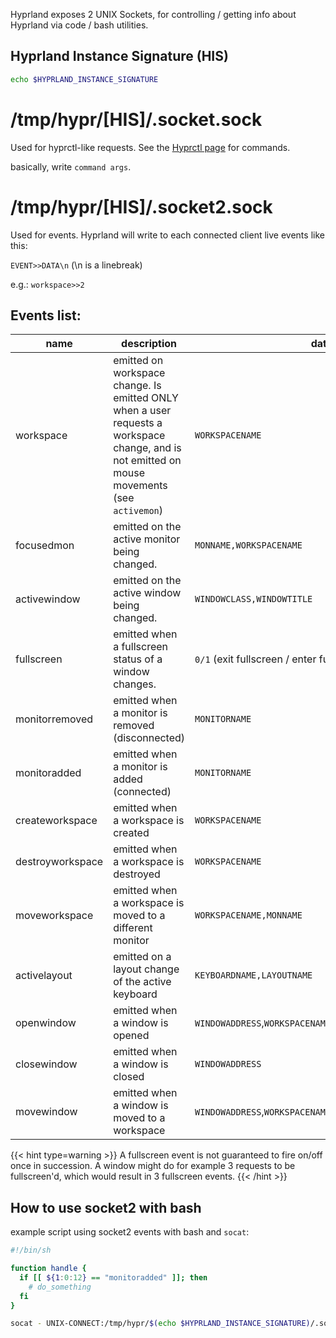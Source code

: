 Hyprland exposes 2 UNIX Sockets, for controlling / getting info about Hyprland
via code / bash utilities.

## Hyprland Instance Signature (HIS)

```sh
echo $HYPRLAND_INSTANCE_SIGNATURE
```

# /tmp/hypr/\[HIS\]/.socket.sock

Used for hyprctl-like requests. See the
[Hyprctl page](../Configuring/Using-hyprctl) for
commands.

basically, write `command args`.

# /tmp/hypr/\[HIS\]/.socket2.sock

Used for events. Hyprland will write to each connected client live events like
this:

`EVENT>>DATA\n` (\\n is a linebreak)

e.g.: `workspace>>2`

## Events list:

| name | description | data |
| --- | --- | --- |
| workspace | emitted on workspace change. Is emitted ONLY when a user requests a workspace change, and is not emitted on mouse movements (see `activemon`) | `WORKSPACENAME` |
| focusedmon | emitted on the active monitor being changed. | `MONNAME,WORKSPACENAME` |
| activewindow | emitted on the active window being changed. | `WINDOWCLASS,WINDOWTITLE` |
| fullscreen | emitted when a fullscreen status of a window changes. | `0/1` (exit fullscreen / enter fullscreen) |
| monitorremoved | emitted when a monitor is removed (disconnected) | `MONITORNAME` |
| monitoradded | emitted when a monitor is added (connected) | `MONITORNAME` |
| createworkspace | emitted when a workspace is created | `WORKSPACENAME` |
| destroyworkspace | emitted when a workspace is destroyed | `WORKSPACENAME` |
| moveworkspace | emitted when a workspace is moved to a different monitor | `WORKSPACENAME,MONNAME` |
| activelayout | emitted on a layout change of the active keyboard | `KEYBOARDNAME,LAYOUTNAME` |
| openwindow | emitted when a window is opened | `WINDOWADDRESS`,`WORKSPACENAME`,`WINDOWCLASS`,`WINDOWTITLE` |
| closewindow | emitted when a window is closed | `WINDOWADDRESS` |
| movewindow | emitted when a window is moved to a workspace | `WINDOWADDRESS`,`WORKSPACENAME` |

{{< hint type=warning >}}
A fullscreen event is not guaranteed to fire on/off once in succession.
A window might do for example 3 requests to be fullscreen'd, which would result
in 3 fullscreen events.
{{< /hint >}}

## How to use socket2 with bash

example script using socket2 events with bash and `socat`:

```sh
#!/bin/sh

function handle {
  if [[ ${1:0:12} == "monitoradded" ]]; then
    # do_something
  fi
}

socat - UNIX-CONNECT:/tmp/hypr/$(echo $HYPRLAND_INSTANCE_SIGNATURE)/.socket2.sock | while read line; do handle $line; done
```
